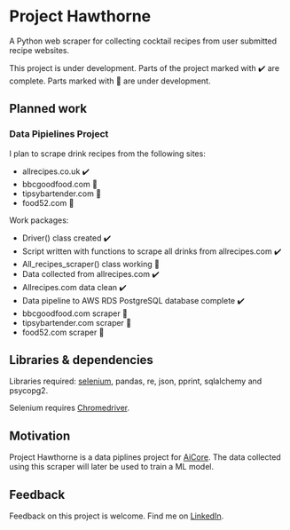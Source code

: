 # Project Hawthorne

A Python web scraper for collecting cocktail recipes from user submitted recipe websites.

This project is under development. Parts of the project marked with ✔️ are complete. Parts marked with 🚧 are under development.

## Planned work

### Data Pipielines Project

I plan to scrape drink recipes from the following sites:
* allrecipes.co.uk ✔️
* bbcgoodfood.com 🚧
* tipsybartender.com 🚧
* food52.com 🚧

Work packages:
* Driver() class created ✔️
* Script written with functions to scrape all drinks from allrecipes.com ✔️
* All_recipes_scraper() class working 🚧
* Data collected from allrecipes.com ✔️
* Allrecipes.com data clean ✔️
* Data pipeline to AWS RDS PostgreSQL database complete ✔️
* bbcgoodfood.com scraper 🚧
* tipsybartender.com scraper 🚧
* food52.com scraper 🚧

## Libraries & dependencies

Libraries required: [selenium](https://selenium-python.readthedocs.io/), pandas, re, json, pprint, sqlalchemy and psycopg2.

Selenium requires [Chromedriver](https://chromedriver.chromium.org/).

## Motivation

Project Hawthorne is a data piplines project for [AiCore](https://www.theaicore.com/). The data collected using this scraper will later be used to train a ML model.

## Feedback

Feedback on this project is welcome. Find me on [LinkedIn](https://www.linkedin.com/in/gemma-l-draper/).
